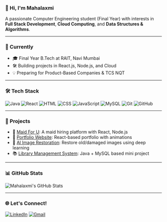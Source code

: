 ### 👋 Hi, I'm Mahalaxmi
A passionate Computer Engineering student (Final Year) with interests in **Full Stack Development**, **Cloud Computing**, and **Data Structures & Algorithms**.

---

### 💼 Currently
- 🎓 Final Year B.Tech at RAIT, Navi Mumbai
- 🛠️ Building projects in React.js, Node.js, and Cloud
- 💡 Preparing for Product-Based Companies & TCS NQT

---

### 🛠️ Tech Stack
![Java](https://img.shields.io/badge/-Java-05122A?style=flat&logo=java)
![React](https://img.shields.io/badge/-React-05122A?style=flat&logo=react)
![HTML](https://img.shields.io/badge/-HTML5-05122A?style=flat&logo=html5)
![CSS](https://img.shields.io/badge/-CSS3-05122A?style=flat&logo=css3)
![JavaScript](https://img.shields.io/badge/-JavaScript-05122A?style=flat&logo=javascript)
![MySQL](https://img.shields.io/badge/-MySQL-05122A?style=flat&logo=mysql)
![Git](https://img.shields.io/badge/-Git-05122A?style=flat&logo=git)
![GitHub](https://img.shields.io/badge/-GitHub-05122A?style=flat&logo=github)

---

### 🚀 Projects
- 🧹 [Maid For U](https://github.com/yourrepo): A maid hiring platform with React, Node.js
- 🎨 [Portfolio Website](https://github.com/yourrepo): React-based portfolio with animations
- 🧠 [AI Image Restoration](https://github.com/yourrepo): Restore old/damaged images using deep learning
- 📚 [Library Management System](https://github.com/yourrepo): Java + MySQL based mini project

---

### 📊 GitHub Stats
![Mahalaxmi's GitHub Stats](https://github-readme-stats.vercel.app/api?username=yourgithubusername&show_icons=true&theme=radical)

---

### 🌐 Let's Connect!
[![LinkedIn](https://img.shields.io/badge/-LinkedIn-blue?style=flat-square&logo=Linkedin&logoColor=white&link=https://www.linkedin.com/in/yourname/)](https://www.linkedin.com/in/mahalaxmi-bhagawati-958a33252/)
[![Gmail](https://img.shields.io/badge/-Gmail-red?style=flat-square&logo=gmail&logoColor=white&link=mailto:yourmail@gmail.com)](mailto:mahalaxmi.bhagawati@gmail.com)


